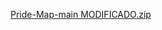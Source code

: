 [Pride-Map-main MODIFICADO.zip](https://github.com/user-attachments/files/17703612/Pride-Map-main.MODIFICADO.zip)
